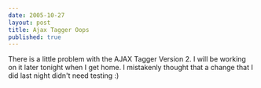 ```yaml
---
date: 2005-10-27
layout: post
title: Ajax Tagger Oops
published: true
---
```

There is a little problem with the AJAX Tagger Version 2.  I will be working on it later tonight when I get home.  I mistakenly thought that a change that I did last night didn't need testing :)<img class="posterous_download_image" src="https://blogger.googleusercontent.com/tracker/8109338-113041398918855016?l=www.kinlan.co.uk%2Findex.html" height="1" alt="" width="1" />

